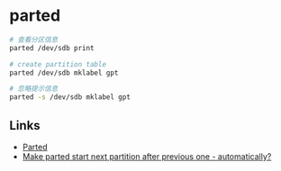# parted

```sh
# 查看分区信息
parted /dev/sdb print

# create partition table
parted /dev/sdb mklabel gpt

# 忽略提示信息
parted -s /dev/sdb mklabel gpt
```

## Links

- [Parted](https://wiki.archlinux.org/title/Parted)
- [Make parted start next partition after previous one - automatically?](https://unix.stackexchange.com/questions/425141/make-parted-start-next-partition-after-previous-one-automatically)
